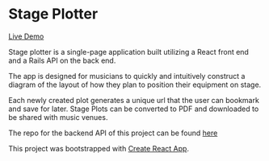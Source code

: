 # Stage Plotter
[Live Demo](https://stage-plotter.herokuapp.com)

<!-- [![Alt text](https://img.youtube.com/vi/VID/0.jpg)](https://www.youtube.com/watch?v=VID) -->

Stage plotter is a single-page application built utilizing a React front end and a Rails API on the back end.

The app is designed for musicians to quickly and intuitively construct a diagram of the layout of how they plan to position their equipment on stage.

Each newly created plot generates a unique url that the user can bookmark and save for later. Stage Plots can be converted to PDF and downloaded to be shared with music venues.

The repo for the backend API of this project can be found [here](https://www.github.com/skel11417/todo-app-frontend)

This project was bootstrapped with [Create React App](https://github.com/facebook/create-react-app).

